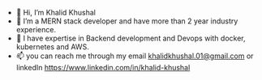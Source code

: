 - 👋 Hi, I’m Khalid Khushal
- 👀 I’m a MERN stack developer and have more than 2 year industry experience.
- 🌱 I have expertise in Backend development and Devops with docker, kubernetes and AWS.
- 📫 you can reach me through my email khalidkhushal.01@gmail.com or linkedIn https://www.linkedin.com/in/khalid-khushal 

<!---
khalidkhushal/khalidkhushal is a ✨ special ✨ repository because its `README.md` (this file) appears on your GitHub profile.
You can click the Preview link to take a look at your changes.
--->
